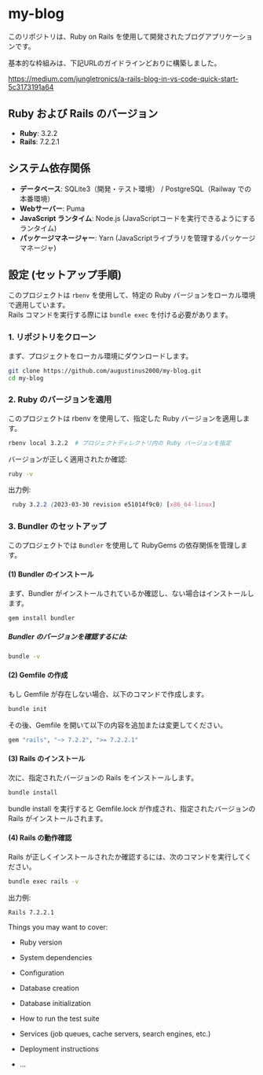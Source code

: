 # my-blog

このリポジトリは、Ruby on Rails を使用して開発されたブログアプリケーションです。

基本的な枠組みは、下記URLのガイドラインどおりに構築しました。

https://medium.com/jungletronics/a-rails-blog-in-vs-code-quick-start-5c3173191a64

## Ruby および Rails のバージョン

- **Ruby**: 3.2.2
- **Rails**: 7.2.2.1

## システム依存関係

- **データベース**: SQLite3（開発・テスト環境） / PostgreSQL（Railway での本番環境）
- **Webサーバー**: Puma
- **JavaScript ランタイム**: Node.js (JavaScriptコードを実行できるようにするランタイム)
- **パッケージマネージャー**: Yarn (JavaScriptライブラリを管理するパッケージマネージャ)

## 設定 (セットアップ手順)

このプロジェクトは `rbenv` を使用して、特定の Ruby バージョンをローカル環境で適用しています。  
Rails コマンドを実行する際には `bundle exec` を付ける必要があります。

### **1. リポジトリをクローン**
まず、プロジェクトをローカル環境にダウンロードします。

```bash
git clone https://github.com/augustinus2000/my-blog.git
cd my-blog
```

### **2. Ruby のバージョンを適用**
このプロジェクトは rbenv を使用して、指定した Ruby バージョンを適用します。

```bash
rbenv local 3.2.2  # プロジェクトディレクトリ内の Ruby バージョンを指定
```

バージョンが正しく適用されたか確認:

```bash
ruby -v
```

出力例:

```css
 ruby 3.2.2 (2023-03-30 revision e51014f9c0) [x86_64-linux]
```

### **3. Bundler のセットアップ**
このプロジェクトでは `Bundler` を使用して RubyGems の依存関係を管理します。

#### **(1) Bundler のインストール**
まず、Bundler がインストールされているか確認し、ない場合はインストールします。

```bash
gem install bundler
```

##### Bundler のバージョンを確認するには:

```bash
bundle -v
```

#### **(2) Gemfile の作成**
もし Gemfile が存在しない場合、以下のコマンドで作成します。

```bash
bundle init
```

その後、Gemfile を開いて以下の内容を追加または変更してください。

```bash
gem "rails", "~> 7.2.2", ">= 7.2.2.1"
```

#### **(3) Rails のインストール**
次に、指定されたバージョンの Rails をインストールします。

```bash
bundle install
```

bundle install を実行すると Gemfile.lock が作成され、指定されたバージョンの Rails がインストールされます。

#### **(4) Rails の動作確認**

Rails が正しくインストールされたか確認するには、次のコマンドを実行してください。

```bash
bundle exec rails -v
```

出力例:

```nginx
Rails 7.2.2.1
```

Things you may want to cover:

* Ruby version

* System dependencies

* Configuration

* Database creation

* Database initialization

* How to run the test suite

* Services (job queues, cache servers, search engines, etc.)

* Deployment instructions

* ...

